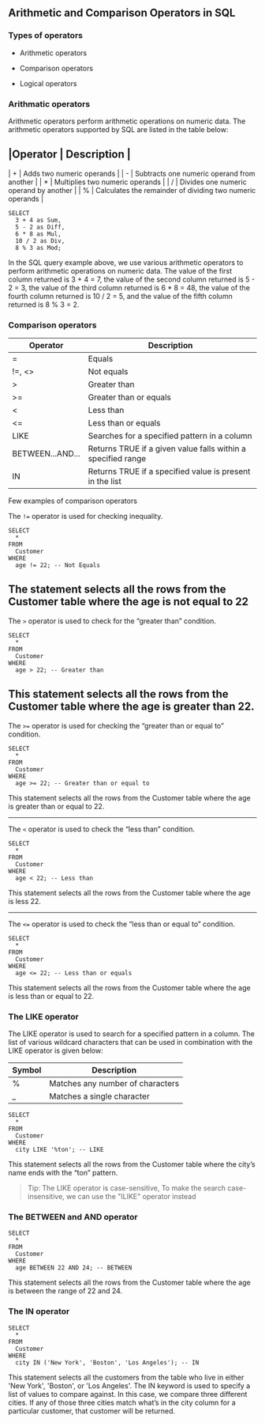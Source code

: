 ## Arithmetic and Comparison Operators in SQL

### Types of operators

- Arithmetic operators

- Comparison operators

- Logical operators


### Arithmatic operators

Arithmetic operators perform arithmetic operations on numeric data. The arithmetic operators supported by SQL are listed in the table below:


|Operator | Description |
-------------------------
| +         | Adds two numeric operands |
| -         | Subtracts one numeric operand from another |
| *         | Multiplies two numeric operands |
| /         | Divides one numeric operand by another |
| %         | Calculates the remainder of dividing two numeric operands |


```
SELECT
  3 + 4 as Sum,
  5 - 2 as Diff,
  6 * 8 as Mul,
  10 / 2 as Div,
  8 % 3 as Mod;
```
In the SQL query example above, we use various arithmetic operators to perform arithmetic operations on numeric data. The value of the first column returned is 3 + 4 = 7, the value of the second column returned is 5 - 2 = 3, the value of the third column returned is 6 * 8 = 48, the value of the fourth column returned is 10 / 2 = 5, and the value of the fifth column returned is 8 % 3 = 2.

### Comparison operators


| Operator | Description |
|----------|-------------|
| = | Equals |
| !=, <> | Not equals |
| > | Greater than |
| >= | Greater than or equals |
| < | Less than |
| <= | Less than or equals |
| LIKE | Searches for a specified pattern in a column |
| BETWEEN...AND... | Returns TRUE if a given value falls within a specified range |
| IN | Returns TRUE if a specified value is present in the list |


Few examples of comparison operators

The `!=` operator is used for checking inequality.

```
SELECT
  *
FROM
  Customer
WHERE
  age != 22; -- Not Equals
```
The statement selects all the rows from the Customer table where the age is not equal to 22
---

The `>` operator is used to check for the “greater than” condition.

```
SELECT
  *
FROM
  Customer
WHERE
  age > 22; -- Greater than
```
This statement selects all the rows from the Customer table where the age is greater than 22.
---

The `>=` operator is used for checking the “greater than or equal to” condition.

```
SELECT
  *
FROM
  Customer
WHERE
  age >= 22; -- Greater than or equal to
```

This statement selects all the rows from the Customer table where the age is greater than or equal to 22.

---

The `<` operator is used to check the “less than” condition.

```
SELECT
  *
FROM
  Customer
WHERE
  age < 22; -- Less than
```

This statement selects all the rows from the Customer table where the age is less 22.

---

The `<=` operator is used to check the “less than or equal to” condition.

```
SELECT
  *
FROM
  Customer
WHERE
  age <= 22; -- Less than or equals
```

This statement selects all the rows from the Customer table where the age is less than or equal to 22.

### The LIKE operator

The LIKE operator is used to search for a specified pattern in a column. The list of various wildcard characters that can be used in combination with the LIKE operator is given below:


|Symbol | Description |
|-------|-------------|
| %     | Matches any number of characters |
| _     | Matches a single character |

```
SELECT
  *
FROM
  Customer
WHERE
  city LIKE '%ton'; -- LIKE
```

This statement selects all the rows from the Customer table where the city’s name ends with the “ton” pattern.

> Tip: The LIKE operator is case-sensitive, To make the search case-insensitive, we can use the "ILIKE" operator instead


### The BETWEEN and AND operator

```
SELECT
  *
FROM
  Customer
WHERE
  age BETWEEN 22 AND 24; -- BETWEEN
```

This statement selects all the rows from the Customer table where the age is between the range of 22 and 24.


### The IN operator

```
SELECT
  *
FROM
  Customer
WHERE
  city IN ('New York', 'Boston', 'Los Angeles'); -- IN
```

This statement selects all the customers from the table who live in either 'New York', 'Boston', or 'Los Angeles'. The IN keyword is used to specify a list of values to compare against. In this case, we compare three different cities. If any of those three cities match what’s in the city column for a particular customer, that customer will be returned.

